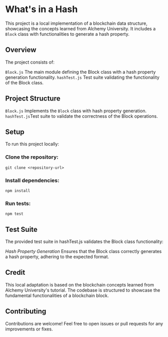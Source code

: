 
# What's in a Hash

This project is a local implementation of a blockchain  data structure, showcasing the concepts learned from Alchemy University. It includes a `Block` class with functionalities to generate a hash property.

## Overview
The project consists of:

`Block.js` The main module defining the Block class with a hash property generation functionality. 
`hashTest.js` Test suite validating the functionality of the Block class.


## Project Structure
`Block.js`  Implements the `Block` class with hash property generation.
`hashTest.js`Test suite to validate the correctness of the Block operations.


## Setup
To run this project locally:

### Clone the repository:

```shell
git clone <repository-url> 
```
### Install dependencies:

```shell
npm install
```

### Run tests:

```shell
npm test
```

## Test Suite
The provided test suite in hashTest.js validates the Block class functionality:

*Hash Property Generation*
Ensures that the Block class correctly generates a hash property, adhering to the expected format.

## Credit
This local adaptation is based on the blockchain concepts learned from Alchemy University's tutorial. The codebase is structured to showcase the fundamental functionalities of a blockchain block.

## Contributing
Contributions are welcome! Feel free to open issues or pull requests for any improvements or fixes.